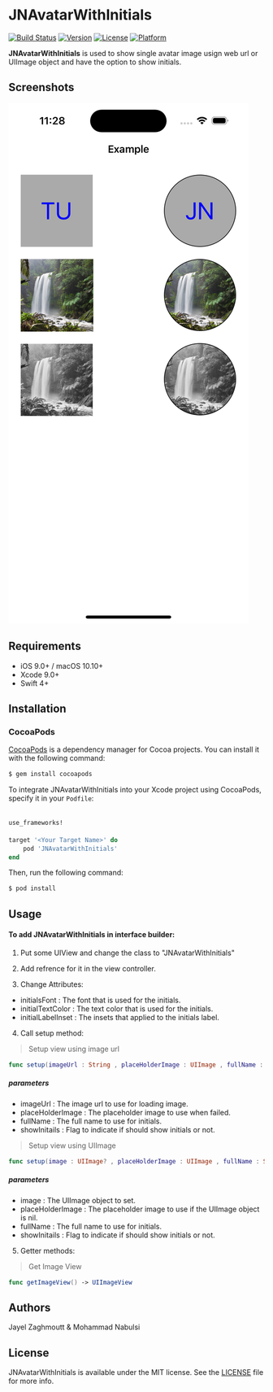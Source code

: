 # JNAvatarWithInitials

[![Build Status](https://travis-ci.org/JNDisrupter/JNAvatarWithInitials.svg?branch=master)](https://travis-ci.org/JNDisrupter/JNAvatarWithInitials)
[![Version](https://img.shields.io/cocoapods/v/JNAvatarWithInitials.svg?style=flat)](http://cocoapods.org/pods/JNAvatarWithInitials)
[![License](https://img.shields.io/cocoapods/l/JNAvatarWithInitials.svg?style=flat)](http://cocoapods.org/pods/JNAvatarWithInitials)
[![Platform](https://img.shields.io/cocoapods/p/JNAvatarWithInitials.svg?style=flat)](http://cocoapods.org/pods/JNAvatarWithInitials)

**JNAvatarWithInitials** is used to show single avatar image usign web url or UIImage object and have the option to show initials.

## Screenshots
![ScreenShot1](https://github.com/JNDisrupter/JNAvatarWithInitials/raw/support-image-filter/Images/screenshot2.png)

## Requirements

- iOS 9.0+ / macOS 10.10+
- Xcode 9.0+
- Swift 4+

## Installation

### CocoaPods

[CocoaPods](http://cocoapods.org) is a dependency manager for Cocoa projects. You can install it with the following command:

```bash
$ gem install cocoapods
```

To integrate JNAvatarWithInitials into your Xcode project using CocoaPods, specify it in your `Podfile`:

```ruby

use_frameworks!

target '<Your Target Name>' do
    pod 'JNAvatarWithInitials'
end
```

Then, run the following command:

```bash
$ pod install
```
## Usage

#### To add JNAvatarWithInitials in interface builder:

1. Put some UIView and change the class to "JNAvatarWithInitials"

2. Add refrence for it in the view controller.

3. Change Attributes:
 
 * initialsFont : The font that is used for the initials.
 * initialTextColor : The text color that is used for the initials.
 * initialLabelInset : The insets that applied to the initials label.
 
4. Call setup method:
  
  > Setup view using image url 

```swift
func setup(imageUrl : String , placeHolderImage : UIImage , fullName : String , showInitails)
```
 ##### parameters
 * imageUrl : The image url to use for loading image.
 * placeHolderImage : The placeholder image to use when failed.
 * fullName : The full name to use for initials.
 * showInitails : Flag to indicate if should show initials or not.
 

  > Setup view using UIImage 

```swift
func setup(image : UIImage? , placeHolderImage : UIImage , fullName : String , showInitails)
```
 ##### parameters
 * image : The UIImage object to set.
 * placeHolderImage : The placeholder image to use if the UIImage object is nil.
 * fullName : The full name to use for initials.
 * showInitails : Flag to indicate if should show initials or not.
 
 5. Getter methods:
 
 > Get Image View
 
 ```swift
 func getImageView() -> UIImageView
 ```
 
## Authors

Jayel Zaghmoutt & Mohammad Nabulsi

## License

JNAvatarWithInitials is available under the MIT license. See the [LICENSE](https://github.com/JNDisrupter/JNAvatarWithInitials/blob/master/LICENSE) file for more info.
